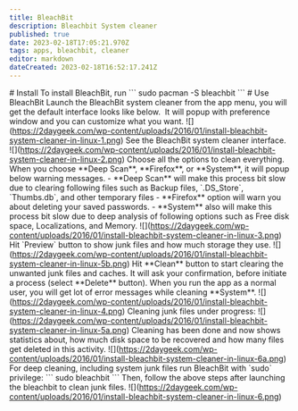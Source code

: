 ```yaml
---
title: BleachBit
description: Bleachbit System cleaner
published: true
date: 2023-02-18T17:05:21.970Z
tags: apps, bleachbit, cleaner
editor: markdown
dateCreated: 2023-02-18T16:52:17.241Z
---
```


\# Install To install BleachBit, run \`\`\` sudo pacman -S bleachbit \`\`\` # Use BleachBit Launch the BleachBit system cleaner from the app menu, you will get the default interface looks like below.  It will popup with preference window and you can customize what you want. !\[\](https://2daygeek.com/wp-content/uploads/2016/01/install-bleachbit-system-cleaner-in-linux-1.png) See the BleachBit system cleaner interface. !\[\](https://2daygeek.com/wp-content/uploads/2016/01/install-bleachbit-system-cleaner-in-linux-2.png) Choose all the options to clean everything. When you choose \*\*Deep Scan\*\*, \*\*Firefox\*\*, or \*\*System\*\*, it will popup below warning messages. - \*\*Deep Scan\*\* will make this process bit slow due to clearing following files such as Backup files, \`.DS\_Store\`, \`Thumbs.db\`, and other temporary files - \*\*Firefox\*\* option will warn you about deleting your saved passwords. - \*\*System\*\* also will make this process bit slow due to deep analysis of following options such as Free disk space, Localizations, and Memory. !\[\](https://2daygeek.com/wp-content/uploads/2016/01/install-bleachbit-system-cleaner-in-linux-3.png) Hit \`Preview\` button to show junk files and how much storage they use. !\[\](https://2daygeek.com/wp-content/uploads/2016/01/install-bleachbit-system-cleaner-in-linux-5b.png) Hit \*\*Clean\*\* button to start clearing the unwanted junk files and caches. It will ask your confirmation, before initiate a process (select \*\*Delete\*\* button). When you run the app as a normal user, you will get lot of error messages while cleaning \*\*System\*\*. !\[\](https://2daygeek.com/wp-content/uploads/2016/01/install-bleachbit-system-cleaner-in-linux-4.png) Cleaning junk files under progress: !\[\](https://2daygeek.com/wp-content/uploads/2016/01/install-bleachbit-system-cleaner-in-linux-5a.png) Cleaning has been done and now shows statistics about, how much disk space to be recovered and how many files get deleted in this activity. !\[\](https://2daygeek.com/wp-content/uploads/2016/01/install-bleachbit-system-cleaner-in-linux-6a.png) For deep cleaning, including system junk files run BleachBit with \`sudo\` privilege: \`\`\` sudo bleachbit \`\`\` Then, follow the above steps after launching the bleachbit to clean junk files. !\[\](https://2daygeek.com/wp-content/uploads/2016/01/install-bleachbit-system-cleaner-in-linux-6.png)